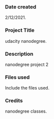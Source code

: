 ### Date created
2/12/2021.

### Project Title
udacity nanodegree.

### Description
nanodegree project 2 

### Files used
Include the files used.

### Credits
nanodegree classes.


